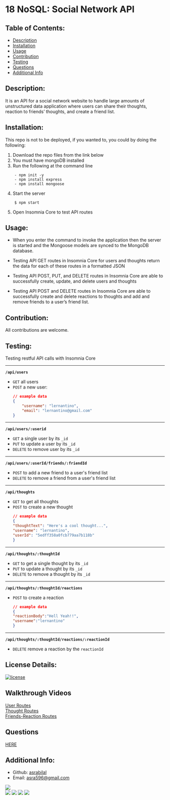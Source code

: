 # 18 NoSQL: Social Network API

## Table of Contents:  
  - [Description](#description)
  - [Installation](#installation)
  - [Usage](#usage)
  - [Contribution](#contribution)
  - [Testing](#testing)
  - [Questions](#questions)
  - [Additional Info](#additional-info)

## Description:

It is an API for a social network website to handle large amounts of unstructured data application where users can share their thoughts, reaction to friends’ thoughts, and create a friend list.

## Installation:

This repo is not to be deployed, if you wanted to, you could by doing the following:  

1. Download the repo files from the link below
2. You must have mongoDB installed
3. Run the following at the command line
```
    - npm init -y
    - npm install express
    - npm install mongoose
```
4. Start the server
```
    $ npm start
```
5. Open Insomnia Core to test API routes

## Usage:

- When you enter the command to invoke the application then the server is started and the Mongoose models are synced to the MongoDB database.  
- Testing API GET routes in Insomnia Core for users and thoughts return the data for each of these routes in a formatted JSON
- Testing API POST, PUT, and DELETE routes in Insomnia Core are able to successfully create, update, and delete users and thoughts

- Testing API POST and DELETE routes in Insomnia Core are able to successfully create and delete reactions to thoughts and add and remove friends to a user’s friend list.

## Contribution:

All contributions are welcome.

## Testing:  

Testing restful API calls with Insomnia Core  

---
**`/api/users`**
* `GET` all users
* `POST` a new user:
    ```json
    // example data
    {
        "username": "lernantino",
        "email": "lernantino@gmail.com"
    }
    ```
---
**`/api/users/:userid`**
* `GET` a single user by its `_id` 
* `PUT` to update a user by its `_id`
* `DELETE` to remove user by its `_id`
---
**`/api/users/:userId/friends/:friendId`**
* `POST` to add a new friend to a user's friend list
* `DELETE` to remove a friend from a user's friend list
---
**`/api/thoughts`** 
* `GET` to get all thoughts
* `POST` to create a new thought
    ```json
    // example data
    {
    "thoughtText": "Here's a cool thought...",
    "username": "lernantino",
    "userId": "5edff358a0fcb779aa7b118b"
    }
    ```
---
**`/api/thoughts/:thoughtId`**
* `GET` to get a single thought by its `_id`
* `PUT` to update a thought by its `_id`
* `DELETE` to remove a thought by its `_id`
---

**`/api/thoughts/:thoughtId/reactions`**

* `POST` to create a reaction 
    ```json
    // example data
    {
    "reactionBody":"Hell Yeah!!",
    "username":"lernantino"
    }
    ```
---
**`/api/thoughts/:thoughtId/reactions/:reactionId`**
* `DELETE` remove a reaction by the `reactionId` 

## License Details: 

 [![license](https://img.shields.io/badge/license-MIT-blue)](https://shields.io)

 ## Walkthrough Videos
[User Routes](https://drive.google.com/file/d/1MCMZZMcS1GNv8lvXPiSxyygo_TlZ0VaR/view?usp=share_link)  
[Thought Routes](https://drive.google.com/file/d/1OQOOEFiGrkD_1pa8KsKmbdJOgOkDjbu3/view?usp=sharing)  
[Friends-Reaction Routes](https://drive.google.com/file/d/1mxGna2Hq6_tEEOfvj9_VjIn2S7DebvNS/view)  




  ## Questions
  [HERE](https://github.com/asrabilal)

   
  
  ## Additional Info:
  - Github: [asrabilal](https://github.com/asrabilal)
  - Email: asra596@gmail.com 


![](https://img.shields.io/badge/Created%20by-Asra%20Bilal%20-blue?style=for-the-badge)  
![](https://img.shields.io/badge/Database-MongoDB-yellow?style=flat-square&logo=mongoDB)  ![](https://img.shields.io/badge/npm%20package-express-orange?style=flat-square&logo=npm) ![](https://img.shields.io/badge/npm%20package-mongoose-cyan?style=flat-square&logo=npm) ![](https://img.shields.io/badge/npm%20package-dotenv-%3CCOLOR%3E?style=flat-square&logo=npm)
